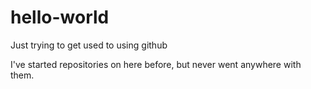# hello-world
Just trying to get used to using github

I've started repositories on here before, but never went anywhere with them. 
